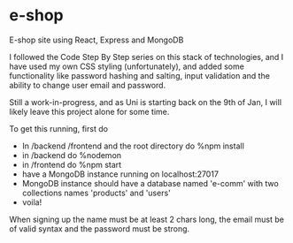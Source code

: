 # e-shop
E-shop site using React, Express and MongoDB

I followed the Code Step By Step series on this stack of technologies, and I have used my own CSS styling (unfortunately), and added some functionality like password hashing and salting, input validation and the ability to change user email and password.

Still a work-in-progress, and as Uni is starting back on the 9th of Jan, I will likely leave this project alone for some time.

To get this running, first  do 
* In /backend /frontend and the root directory do %npm install
* in /backend do %nodemon
* in /frontend do %npm start
* have a MongoDB instance running on localhost:27017 
* MongoDB instance should have a database named 'e-comm' with two collections names 'products' and 'users'
* voila!

When signing up the name must be at least 2 chars long, the email must be of valid syntax and the password must be strong.
